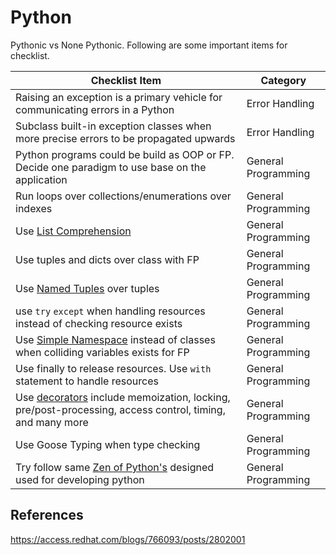 # Python

Pythonic vs None Pythonic. Following are some important items for checklist.

Checklist Item | Category
-------------- | --------
Raising an exception is a primary vehicle for communicating errors in a Python|Error Handling
Subclass built-in exception classes when more precise errors to be propagated upwards|Error Handling
Python programs could be build as OOP or FP. Decide one paradigm to use base on the application|General Programming
Run  loops over collections/enumerations over indexes|General Programming
Use [List Comprehension](https://docs.python.org/3/tutorial/datastructures.html#list-comprehensions)|General Programming
Use tuples and dicts over class with FP|General Programming
Use [Named Tuples](https://docs.python.org/3/library/collections.html#collections.namedtuple) over tuples|General Programming
use `try` `except` when handling resources instead of checking resource exists|General Programming
Use [Simple Namespace](https://docs.python.org/3/library/types.html#types.SimpleNamespace) instead of classes when colliding variables exists for FP|General Programming
Use finally to release resources. Use `with` statement to handle resources|General Programming
Use [decorators](https://www.python.org/dev/peps/pep-0318/) include memoization, locking, pre/post-processing, access control, timing, and many more|General Programming
Use Goose Typing when type checking|General Programming
Try follow same [Zen of Python's](https://www.python.org/dev/peps/pep-0020/) designed used for developing python|General Programming

## References

https://access.redhat.com/blogs/766093/posts/2802001
